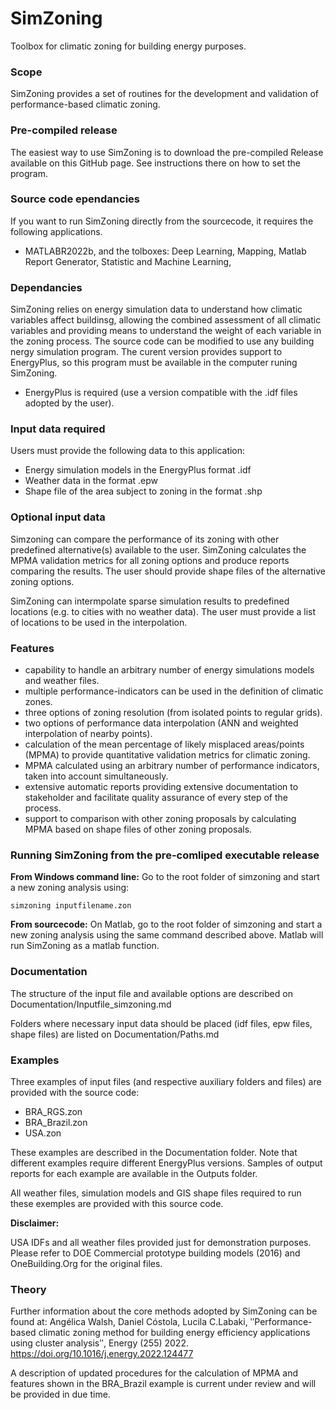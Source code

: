 # SimZoning
Toolbox for climatic zoning for building energy purposes.

### Scope
SimZoning provides a set of routines for the development and validation of performance-based climatic zoning.

### Pre-compiled release
The easiest way to use SimZoning is to download the pre-compiled Release available on this GitHub page. See instructions there on how to set the program.

### Source code ependancies
If you want to run SimZoning directly from the sourcecode, it requires the following applications.
  - MATLABR2022b, and the tolboxes: Deep Learning, Mapping, Matlab Report Generator, Statistic and Machine Learning, 
  
### Dependancies
SimZoning relies on energy simulation data to understand how climatic variables affect buildinsg, allowing the combined assessment of all climatic variables and providing means to understand the weight of each variable in the zoning process. The source code can be modified to use any building nergy simulation program. The curent version provides support to EnergyPlus, so this program must be available in the computer runing SimZoning.
  - EnergyPlus is required (use a version compatible with the .idf files adopted by the user).

### Input data required
Users must provide the following data to this application:
  - Energy simulation models in the EnergyPlus format .idf
  - Weather data in the format .epw
  - Shape file of the area subject to zoning in the format .shp 
  
### Optional input data
Simzoning can compare the performance of its zoning with other predefined alternative(s) available to the user. SimZoning calculates the MPMA validation metrics for all zoning options and produce reports comparing the results. The user should provide shape files of the alternative zoning options.

SimZoning can intermpolate sparse simulation results to predefined locations (e.g. to cities with no weather data). The user must provide a list of locations to be used in the interpolation.

### Features
  - capability to handle an arbitrary number of energy simulations models and weather files. 
  - multiple performance-indicators can be used in the definition of climatic zones.
  - three options of zoning resolution (from isolated points to regular grids).
  - two options of performance data interpolation (ANN and weighted interpolation of nearby points).
  - calculation of the mean percentage of likely misplaced areas/points (MPMA) to provide quantitative validation metrics for climatic zoning.
  - MPMA calculated using an arbitrary number of performance indicators, taken into account simultaneously. 
  - extensive automatic reports providing extensive documentation to stakeholder and facilitate quality assurance of every step of the process.
  - support to comparison with other zoning proposals by calculating MPMA based on shape files of other zoning proposals.

### Running SimZoning from the pre-comliped executable release
**From Windows command line:**
Go to the root folder of simzoning and start a new zoning analysis using:

```
simzoning inputfilename.zon
```

**From sourcecode:**
On Matlab, go to the root folder of simzoning and start a new zoning analysis using the same command described above. Matlab will run SimZoning as a matlab function. 

### Documentation
The structure of the input file and available options are described on Documentation/Inputfile_simzoning.md

Folders where necessary input data should be placed (idf files, epw files, shape files) are listed on Documentation/Paths.md

### Examples
Three examples of input files (and respective auxiliary folders and files) are provided with the source code:
* BRA_RGS.zon
* BRA_Brazil.zon
* USA.zon

These examples are described in the Documentation folder. Note that different examples require different EnergyPlus versions.
Samples of output reports for each example are available in the Outputs folder.

All weather files, simulation models and GIS shape files required to run these exemples are provided with this source code.

**Disclaimer:**

USA IDFs and all weather files provided just for demonstration purposes.
Please refer to DOE Commercial prototype building models (2016) and OneBuilding.Org for the original files.

### Theory 
Further information about the core methods adopted by SimZoning can be found at:
Angélica Walsh, Daniel Cóstola, Lucila C.Labaki, ʺPerformance-based climatic zoning method for building energy efficiency applications using cluster analysisʺ, Energy (255) 2022. https://doi.org/10.1016/j.energy.2022.124477

A description of updated procedures for the calculation of MPMA and features shown in the BRA_Brazil example is current under review and will be provided in due time. 
